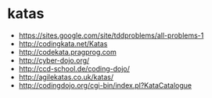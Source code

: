 katas
=====

 - https://sites.google.com/site/tddproblems/all-problems-1
 - http://codingkata.net/Katas
 - http://codekata.pragprog.com
 - http://cyber-dojo.org/
 - http://ccd-school.de/coding-dojo/
 - http://agilekatas.co.uk/katas/
 - http://codingdojo.org/cgi-bin/index.pl?KataCatalogue
